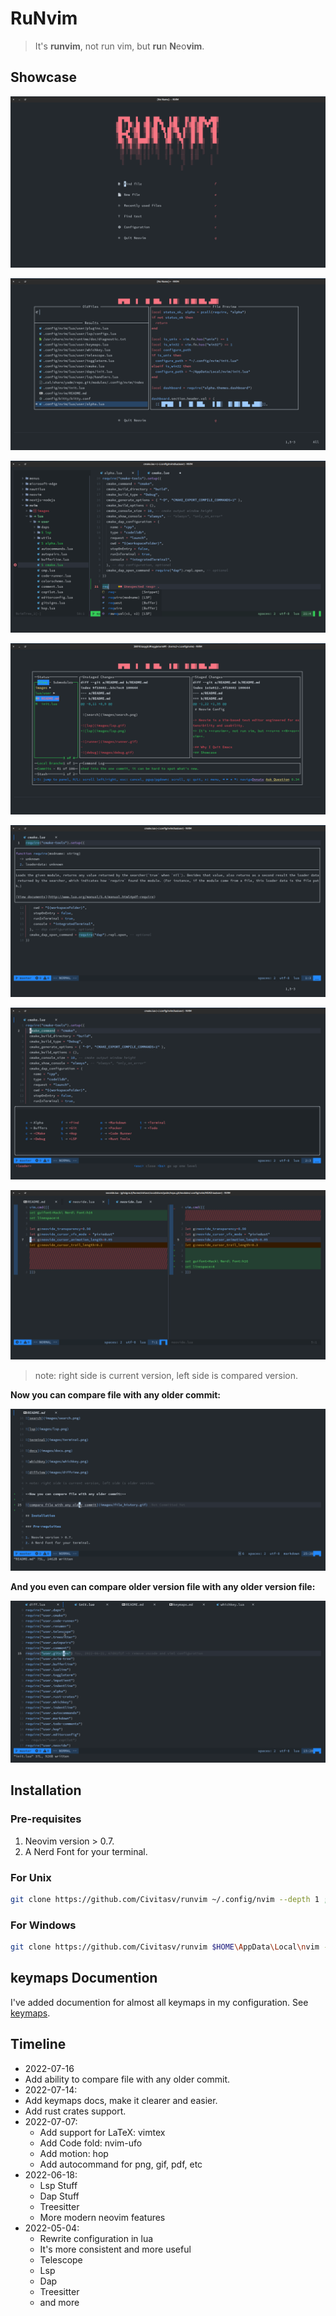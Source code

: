 # RuNvim

> It's **runvim**, not run vim, but **ru**n **N**eo**vim**.

## Showcase

![alpha](images/alpha.png)

![search](images/search.png)

![lsp](images/lsp.png)

![terminal](images/terminal.png)

![docs](images/docs.png)

![whichkey](images/whichkey.png)

![diffview](images/diffview.png)

> note: right side is current version, left side is compared version.

**Now you can compare file with any older commit:**

![compare file with any older commit](images/file_history.gif)

**And you even can compare older version file with any older version file:**

![ex](images/older_file_diff.gif)

## Installation

### Pre-requisites

1. Neovim version > 0.7.
2. A Nerd Font for your terminal.

### For Unix

```bash
git clone https://github.com/Civitasv/runvim ~/.config/nvim --depth 1 ; nvim
```

### For Windows

```bash
git clone https://github.com/Civitasv/runvim $HOME\AppData\Local\nvim --depth 1 ; nvim
```

## keymaps Documention

I've added documention for almost all keymaps in my configuration. See [keymaps](keymaps.md).

## Timeline

- 2022-07-16
 - Add ability to compare file with any older commit.
- 2022-07-14:
 - Add keymaps docs, make it clearer and easier.
 - Add rust crates support.
- 2022-07-07:
  - Add support for LaTeX: vimtex
  - Add Code fold: nvim-ufo
  - Add motion: hop
  - Add autocommand for png, gif, pdf, etc
- 2022-06-18:
  - Lsp Stuff
  - Dap Stuff
  - Treesitter
  - More modern neovim features
- 2022-05-04:
  - Rewrite configuration in lua
  - It's more consistent and more useful
  - Telescope
  - Lsp
  - Dap
  - Treesitter
  - and more

